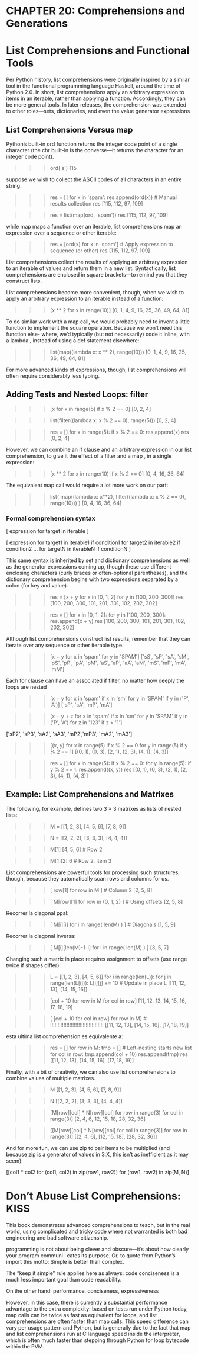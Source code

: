 CHAPTER 20: Comprehensions and Generations
==========================================

# List Comprehensions and Functional Tools

Per Python history, list comprehensions were originally inspired by a similar tool in the
functional programming language Haskell, around the time of Python 2.0. In short, list
comprehensions apply an arbitrary expression to items in an iterable, rather than applying a function. Accordingly, they can be more general tools. In later releases, the
comprehension was extended to other roles—sets, dictionaries, and even the value
generator expressions

## List Comprehensions Versus map

Python’s built-in ord function returns the integer code point of a single character
(the chr built-in is the converse—it returns the character for an integer code point).

>>> ord('s')
115

suppose we wish to collect the ASCII codes of all characters in an entire string.

>>> res = []
>>> for x in 'spam':
		res.append(ord(x)) # Manual results collection
>>> res
[115, 112, 97, 109]

>>> res = list(map(ord, 'spam'))
>>> res
[115, 112, 97, 109]

while map maps a function over an iterable, list comprehensions map an expression over a
sequence or other iterable:

>>> res = [ord(x) for x in 'spam']		# Apply expression to sequence (or other)
>>> res
[115, 112, 97, 109]

List comprehensions collect the results of applying an arbitrary expression to an iterable
of values and return them in a new list. Syntactically, list comprehensions are enclosed
in square brackets—to remind you that they construct lists.

List comprehensions become more convenient, though, when we wish to apply
an arbitrary expression to an iterable instead of a function:

>>> [x ** 2 for x in range(10)]
[0, 1, 4, 9, 16, 25, 36, 49, 64, 81]

To do similar work with a map call, we would probably need to invent a little
function to implement the square operation. Because we won’t need this function else-
where, we’d typically (but not necessarily) code it inline, with a lambda , instead of using
a def statement elsewhere:

>>> list(map((lambda x: x ** 2), range(10)))
[0, 1, 4, 9, 16, 25, 36, 49, 64, 81]

For more advanced kinds of expressions, though, list comprehensions will
often require considerably less typing.

## Adding Tests and Nested Loops: filter

>>> [x for x in range(5) if x % 2 == 0]
[0, 2, 4]

>>> list(filter((lambda x: x % 2 == 0), range(5)))
[0, 2, 4]

>>> res = []
>>> for x in range(5):
		if x % 2 == 0:
			res.append(x)
>>> res
[0, 2, 4]

However, we can combine an if clause and an arbitrary expression in our list comprehension, 
to give it the effect of a filter and a map , in a single expression:

>>> [x ** 2 for x in range(10) if x % 2 == 0]
[0, 4, 16, 36, 64]

The equivalent map call would require a lot more work on our part:

>>> list( map((lambda x: x**2), filter((lambda x: x % 2 == 0), range(10))) )
[0, 4, 16, 36, 64]

### Formal comprehension syntax

[ expression for target in iterable ]

[ expression for target1 in iterable1 if condition1
			 for target2 in iterable2 if condition2 ...
			 for targetN in iterableN if conditionN ]

This same syntax is inherited by set and dictionary comprehensions as well as the
generator expressions coming up, though these use different enclosing characters (curly
braces or often-optional parentheses), and the dictionary comprehension begins with
two expressions separated by a colon (for key and value).

>>> res = [x + y for x in [0, 1, 2] for y in [100, 200, 300]]
>>> res
[100, 200, 300, 101, 201, 301, 102, 202, 302]

>>> res = []
>>> for x in [0, 1, 2]:
		for y in [100, 200, 300]:
			res.append(x + y)
>>> res
[100, 200, 300, 101, 201, 301, 102, 202, 302]

Although list comprehensions construct list results, remember that they can iterate over
any sequence or other iterable type.

>>> [x + y for x in 'spam' for y in 'SPAM']
['sS', 'sP', 'sA', 'sM', 'pS', 'pP', 'pA', 'pM',
'aS', 'aP', 'aA', 'aM', 'mS', 'mP', 'mA', 'mM']

Each for clause can have an associated if filter, no matter how deeply the loops are
nested

>>> [x + y for x in 'spam' if x in 'sm' for y in 'SPAM' if y in ('P', 'A')]
['sP', 'sA', 'mP', 'mA']

>>> [x + y + z 	for x in 'spam' if x in 'sm'
				for y in 'SPAM' if y in ('P', 'A')
				for z in '123' 	if z > '1']

['sP2', 'sP3', 'sA2', 'sA3', 'mP2','mP3', 'mA2', 'mA3']

>>> [(x, y) for x in range(5) if x % 2 == 0 for y in range(5) if y % 2 == 1]
[(0, 1), (0, 3), (2, 1), (2, 3), (4, 1), (4, 3)]

>>> res = []
>>> for x in range(5):
		if x % 2 == 0:
			for y in range(5):
				if y % 2 == 1:
					res.append((x, y))
>>> res
[(0, 1), (0, 3), (2, 1), (2, 3), (4, 1), (4, 3)]


## Example: List Comprehensions and Matrixes

The following, for example, defines two 3 × 3 matrixes as lists of nested lists:

>>> M = [[1, 2, 3],
		 [4, 5, 6],
		 [7, 8, 9]]

>>> N = [[2, 2, 2],
		 [3, 3, 3],
		 [4, 4, 4]]

>>> M[1]
[4, 5, 6] # Row 2

>>> M[1][2]
6 # Row 2, item 3

List comprehensions are powerful tools for processing such structures, though, because
they automatically scan rows and columns for us.

>>> [ row[1] for row in M ]		# Column 2
[2, 5, 8] 

>>> [ M[row][1] for row in (0, 1, 2) ]	# Using offsets
[2, 5, 8]

Recorrer la diagonal ppal:

>>> [ M[i][i] for i in range( len(M) ) ]	# Diagonals
[1, 5, 9]

Recorrer la diagonal inversa:

>>> [ M[i][len(M)-1-i] for i in range( len(M) ) ]
[3, 5, 7]


Changing such a matrix in place requires assignment to offsets (use range twice if shapes
differ):

>>> L = [[1, 2, 3], [4, 5, 6]]
>>> for i in range(len(L)):
		for j in range(len(L[i])):
			L[i][j] += 10			# Update in place
>>> L
[[11, 12, 13], [14, 15, 16]]

>>> [col + 10 for row in M for col in row]
[11, 12, 13, 14, 15, 16, 17, 18, 19]

>>> [ [col + 10 for col in row] for row in M]  # !!!!!!!!!!!!!!!!!!!!!!!!!!!!!!!!!!!!
[[11, 12, 13], [14, 15, 16], [17, 18, 19]]

esta ultima list comprehension es equivalente a:

>>> res = []
>>> for row in M:
		tmp = []			# Left-nesting starts new list
		for col in row:
			tmp.append(col + 10)
		res.append(tmp)
>>> res
[[11, 12, 13], [14, 15, 16], [17, 18, 19]]


Finally, with a bit of creativity, we can also use list comprehensions to combine values
of multiple matrixes.

>>> M
[[1, 2, 3], [4, 5, 6], [7, 8, 9]]

>>> N
[[2, 2, 2], [3, 3, 3], [4, 4, 4]]

>>> [M[row][col] * N[row][col] for row in range(3) for col in range(3)]
[2, 4, 6, 12, 15, 18, 28, 32, 36]

>>> [[M[row][col] * N[row][col] for col in range(3)] for row in range(3)]
[[2, 4, 6], [12, 15, 18], [28, 32, 36]]

And for more fun, we can use zip to pair items to be multiplied
(and because zip is a generator of values
in 3.X, this isn’t as inefficient as it may seem):

[[col1 * col2 for (col1, col2) in zip(row1, row2)] for (row1, row2) in zip(M, N)]


# Don’t Abuse List Comprehensions: KISS

This book demonstrates advanced comprehensions to teach, but in the real world,
using complicated and tricky code where not warranted is both bad engineering and
bad software citizenship.

programming is
not about being clever and obscure—it’s about how clearly your program communi-
cates its purpose.
Or, to quote from Python’s import this motto:
Simple is better than complex.

The “keep
it simple” rule applies here as always: code conciseness is a much less important goal
than code readability.

On the other hand: performance, conciseness, expressiveness

However, in this case, there is currently a substantial performance advantage to the
extra complexity: based on tests run under Python today, map calls can be twice as fast
as equivalent for loops, and list comprehensions are often faster than map calls. This
speed difference can vary per usage pattern and Python, but is generally due to the fact
that map and list comprehensions run at C language speed inside the interpreter, which
is often much faster than stepping through Python for loop bytecode within the PVM.
